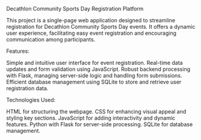 Decathlon Community Sports Day Registration Platform

This project is a single-page web application designed to streamline registration for Decathlon Community Sports Day events. It offers a dynamic user experience, facilitating easy event registration and encouraging communication among participants.

Features:

Simple and intuitive user interface for event registration.
Real-time data updates and form validation using JavaScript.
Robust backend processing with Flask, managing server-side logic and handling form submissions.
Efficient database management using SQLite to store and retrieve user registration data.

Technologies Used:

HTML for structuring the webpage.
CSS for enhancing visual appeal and styling key sections.
JavaScript for adding interactivity and dynamic features.
Python with Flask for server-side processing.
SQLite for database management.
